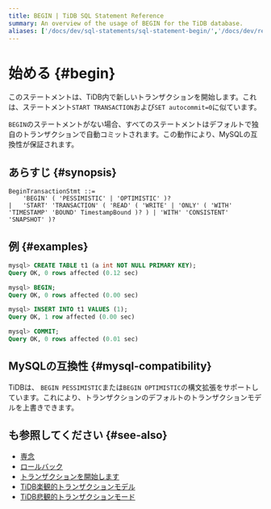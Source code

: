 ```yaml
---
title: BEGIN | TiDB SQL Statement Reference
summary: An overview of the usage of BEGIN for the TiDB database.
aliases: ['/docs/dev/sql-statements/sql-statement-begin/','/docs/dev/reference/sql/statements/begin/']
---
```


# 始める {#begin}

このステートメントは、TiDB内で新しいトランザクションを開始します。これは、ステートメント`START TRANSACTION`および`SET autocommit=0`に似ています。

`BEGIN`のステートメントがない場合、すべてのステートメントはデフォルトで独自のトランザクションで自動コミットされます。この動作により、MySQLの互換性が保証されます。

## あらすじ {#synopsis}

```ebnf+diagram
BeginTransactionStmt ::=
    'BEGIN' ( 'PESSIMISTIC' | 'OPTIMISTIC' )?
|   'START' 'TRANSACTION' ( 'READ' ( 'WRITE' | 'ONLY' ( 'WITH' 'TIMESTAMP' 'BOUND' TimestampBound )? ) | 'WITH' 'CONSISTENT' 'SNAPSHOT' )?
```

## 例 {#examples}

```sql
mysql> CREATE TABLE t1 (a int NOT NULL PRIMARY KEY);
Query OK, 0 rows affected (0.12 sec)

mysql> BEGIN;
Query OK, 0 rows affected (0.00 sec)

mysql> INSERT INTO t1 VALUES (1);
Query OK, 1 row affected (0.00 sec)

mysql> COMMIT;
Query OK, 0 rows affected (0.01 sec)
```

## MySQLの互換性 {#mysql-compatibility}

TiDBは、 `BEGIN PESSIMISTIC`または`BEGIN OPTIMISTIC`の構文拡張をサポートしています。これにより、トランザクションのデフォルトのトランザクションモデルを上書きできます。

## も参照してください {#see-also}

-   [専念](/sql-statements/sql-statement-commit.md)
-   [ロールバック](/sql-statements/sql-statement-rollback.md)
-   [トランザクションを開始します](/sql-statements/sql-statement-start-transaction.md)
-   [TiDB楽観的トランザクションモデル](/optimistic-transaction.md)
-   [TiDB悲観的トランザクションモード](/pessimistic-transaction.md)
